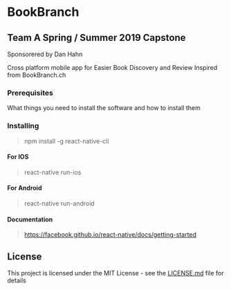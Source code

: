 # BookBranch
## Team A Spring / Summer 2019 Capstone
Sponsorered by Dan Hahn

Cross platform mobile app for Easier Book Discovery and Review
Inspired from BookBranch.ch


### Prerequisites

What things you need to install the software and how to install them

### Installing
>npm install -g react-native-cli

#### For IOS
>react-native run-ios
#### For Android
>react-native run-android


#### Documentation 
>https://facebook.github.io/react-native/docs/getting-started

## License

This project is licensed under the MIT License - see the [LICENSE.md](LICENSE.md) file for details



